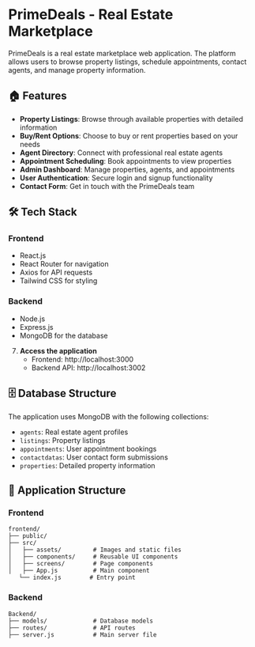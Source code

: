 # PrimeDeals - Real Estate Marketplace


PrimeDeals is a  real estate marketplace web application. The platform allows users to browse property listings, schedule appointments, contact agents, and manage property information.

## 🏠 Features

- **Property Listings**: Browse through available properties with detailed information
- **Buy/Rent Options**: Choose to buy or rent properties based on your needs
- **Agent Directory**: Connect with professional real estate agents
- **Appointment Scheduling**: Book appointments to view properties
- **Admin Dashboard**: Manage properties, agents, and appointments
- **User Authentication**: Secure login and signup functionality
- **Contact Form**: Get in touch with the PrimeDeals team

## 🛠️ Tech Stack

### Frontend
- React.js
- React Router for navigation
- Axios for API requests
- Tailwind CSS for styling

### Backend
- Node.js
- Express.js
- MongoDB for the database


7. **Access the application**
   - Frontend: http://localhost:3000
   - Backend API: http://localhost:3002

## 🗄️ Database Structure

The application uses MongoDB with the following collections:
- `agents`: Real estate agent profiles
- `listings`: Property listings
- `appointments`: User appointment bookings
- `contactdatas`: User contact form submissions
- `properties`: Detailed property information

## 📱 Application Structure

### Frontend
```
frontend/
├── public/
├── src/
│   ├── assets/         # Images and static files
│   ├── components/     # Reusable UI components
│   ├── screens/        # Page components
│   ├── App.js          # Main component
   └── index.js        # Entry point
```

### Backend
```
Backend/
├── models/             # Database models
├── routes/             # API routes
├── server.js           # Main server file

```




